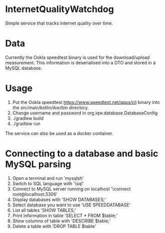 # InternetQualityWatchdog
Simple service that tracks internet quality over time.

# Data
Currently the Ookla speedtest binary is used for the download/upload measurement. This information
is deserialised into a DTO and stored in a MySQL database.

# Usage
1. Put the Ookla speedtest https://www.speedtest.net/apps/cli binary into the
src/main/kotlin/ikw/bin directory.
2. Change username and password in org.iqw.database.DatabaseConfig
3. ./gradlew build
4. ./gradlew run

The service can also be used as a docker container.

# Connecting to a database and basic MySQL parsing
1. Open a terminal and run 'mysqlsh'
2. Switch to SQL language with '\sql'
3. Connect to MySQL server running on localhost '\connect root@localhost:3306'
4. Display databases with 'SHOW DATABASES;'
5. Select database you want to use 'USE SPEEDDATABASE'
6. List all tables 'SHOW TABLES;'
7. Print information in table 'SELECT * FROM $table;'
8. Show columns of table with 'DESCRIBE $table;'
9. Delete a table with 'DROP TABLE $table'